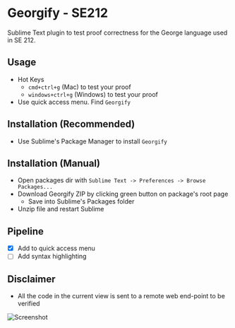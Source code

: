 Georgify - SE212
===============================

Sublime Text plugin to test proof correctness for the George language used in SE 212.

## Usage
* Hot Keys
  * `cmd+ctrl+g` (Mac) to test your proof
  * `windows+ctrl+g` (Windows) to test your proof
* Use quick access menu. Find `Georgify` 

## Installation (Recommended)
* Use Sublime's Package Manager to install `Georgify`

## Installation (Manual)
* Open packages dir with `Sublime Text -> Preferences -> Browse Packages...`
* Download Georgify ZIP by clicking green button on package's root page
  * Save into Sublime's Packages folder
* Unzip file and restart Sublime

## Pipeline
- [x] Add to quick access menu
- [ ] Add syntax highlighting

## Disclaimer
* All the code in the current view is sent to a remote web end-point to be verified

![Screenshot](https://github.com/shividhar/Georgify/blob/master/screenshot.png?raw=true)
